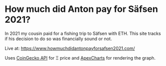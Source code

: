 # How much did Anton pay for Säfsen 2021?
In 2021 my cousin paid for a fishing trip to Säfsen with ETH. This site tracks if his decision to do so was financially sound or not.

Live at: https://www.howmuchdidantonpayforsafsen2021.com/

Uses [CoinGecko API](https://www.coingecko.com/en/api) for Ξ price and [ApexCharts](https://apexcharts.com/) for rendering the graph.  
